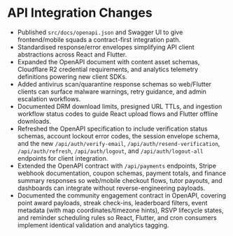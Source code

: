 # API Integration Changes

- Published `src/docs/openapi.json` and Swagger UI to give frontend/mobile squads a contract-first integration path.
- Standardised response/error envelopes simplifying API client abstractions across React and Flutter.
- Expanded the OpenAPI document with content asset schemas, Cloudflare R2 credential requirements, and analytics telemetry definitions powering new client SDKs.
- Added antivirus scan/quarantine response schemas so web/Flutter clients can surface malware warnings, retry guidance, and admin escalation workflows.
- Documented DRM download limits, presigned URL TTLs, and ingestion workflow status codes to guide React upload flows and Flutter offline downloads.
- Refreshed the OpenAPI specification to include verification status schemas, account lockout error codes, the session envelope schema, and the new `/api/auth/verify-email`, `/api/auth/resend-verification`, `/api/auth/refresh`, `/api/auth/logout`, and `/api/auth/logout-all` endpoints for client integration.
- Extended the OpenAPI contract with `/api/payments` endpoints, Stripe webhook documentation, coupon schemas, payment totals, and finance summary responses so web/mobile checkout flows, tutor payouts, and dashboards can integrate without reverse-engineering payloads.
- Documented the community engagement contract in OpenAPI, covering point award payloads, streak check-ins, leaderboard filters, event metadata (with map coordinates/timezone hints), RSVP lifecycle states, and reminder scheduling rules so React, Flutter, and cron consumers implement identical validation and analytics tagging.
